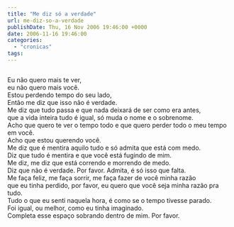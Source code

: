 ```yaml
---
title: "Me diz só a verdade"
url: me-diz-so-a-verdade
publishDate: Thu, 16 Nov 2006 19:46:00 +0000
date: 2006-11-16 19:46:00
categories: 
  - "cronicas"
tags: 
---
```

<a href="http://4.bp.blogspot.com/_BzqI_RDZ6O4/Sbv9E-47zII/AAAAAAAAAEA/QNXPf8i2waw/s1600-h/200149881-001.jpg"><img src="http://4.bp.blogspot.com/_BzqI_RDZ6O4/Sbv9E-47zII/AAAAAAAAAEA/QNXPf8i2waw/s320/200149881-001.jpg" border="0" alt=""></a><br><div>Eu não quero mais te ver, </div><div>eu não quero mais você.</div><div>Estou perdendo tempo do seu lado,</div><div>Então me diz que isso não é verdade.</div><div>Me diz que tudo passa e que nada deixará de ser como era antes,</div><div>que a vida inteira tudo é igual, só muda o nome e o sobrenome.</div><div>Acho que quero te ver o tempo todo e que quero perder todo o meu tempo em você.</div><div>Acho que estou querendo você.</div><div>Me diz que é mentira aquilo tudo e só admita que está com medo.</div><div>Diz que tudo é mentira e que você está fugindo de mim.</div><div>Me diz, me diz que está correndo e morrendo de medo.</div><div>Diz que não é verdade. Por favor. Admita, é só isso que falta.</div><div>Me faça feliz, me faça sorrir, me faça fazer de você minha razão </div><div>que eu tinha perdido, por favor, eu quero que você seja minha razão pra tudo.</div><div>Tudo o que eu senti naquela hora, é como se o tempo tivesse parado.</div><div>Foi igual, ou melhor, como eu tinha imaginado. </div><div>Completa esse espaço sobrando dentro de mim. Por favor.</div>
